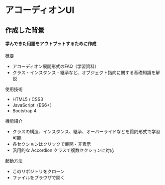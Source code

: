 # アコーディオンUI
<h2>作成した背景</h2>
<h4>学んできた用語をアウトプットするために作成</h4>
概要
<ul>
  <li>アコーディオン展開形式のFAQ（学習資料）</li>
  <li>クラス・インスタンス・継承など、オブジェクト指向に関する基礎知識を解説</li>
</ul>
使用技術
<ul>  
  <li>HTML5 / CSS3</li>
  <li>JavaScript（ES6+）</li>
  <li>Bootstrap 4</li>
</ul>
機能紹介
<ul>
   <li>クラスの構造、インスタンス、継承、オーバーライドなどを質問形式で学習可能</li>
   <li>各セクションはクリックで展開・非表示</li>
   <li>汎用的な Accordion クラスで複数セクションに対応</li>
</ul>
起動方法
<ul>
  <li>このリポジトリをクローン</li>
  <li>ファイルをブラウザで開く</li>
</ul>
